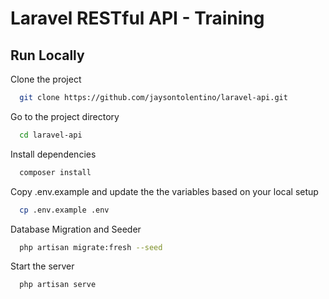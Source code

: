 # Laravel RESTful API - Training

## Run Locally

Clone the project

```bash
  git clone https://github.com/jaysontolentino/laravel-api.git
```

Go to the project directory

```bash
  cd laravel-api
```

Install dependencies

```bash
  composer install
```

Copy .env.example and update the the variables based on your local setup

```bash
  cp .env.example .env
```

Database Migration and Seeder

```bash
  php artisan migrate:fresh --seed
```

Start the server

```bash
  php artisan serve
```
